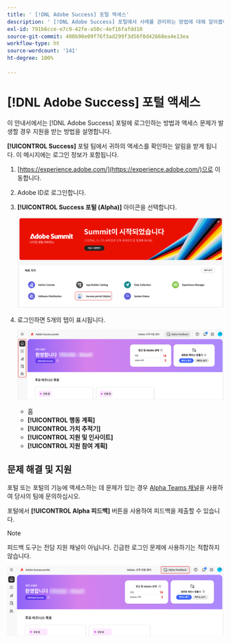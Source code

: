 ```yaml
---
title: ' [!DNL Adobe Success] 포털 액세스'
description: ' [!DNL Adobe Success] 포털에서 사례를 관리하는 방법에 대해 알아봅니다.'
exl-id: 791b6cce-e7c9-42fe-a50c-4ef16fafdd10
source-git-commit: 400b90e09f76f3ad299f3d56f0d42668ea4e13ea
workflow-type: ht
source-wordcount: '141'
ht-degree: 100%

---
```


# [!DNL Adobe Success] 포털 액세스

이 안내서에서는 [!DNL Adobe Success] 포털에 로그인하는 방법과 액세스 문제가 발생할 경우 지원을 받는 방법을 설명합니다.

**[!UICONTROL Success]** 포털 팀에서 귀하의 액세스를 확인하는 알림을 받게 됩니다. 이 메시지에는 로그인 정보가 포함됩니다.

1. [https://experience.adobe.com/](https://experience.adobe.com/)으로 이동합니다.
1. Adobe ID로 로그인합니다.
1. **[!UICONTROL Success 포털 (Alpha)]** 아이콘을 선택합니다.

   ![alpha-success-portal-alpha](assets/alpha-success-portal-alpha.png)



1. 로그인하면 5개의 탭이 표시됩니다.

   ![adobe-success-portal-tabs](assets/adobe-success-portal-tabs.png)


   * 홈
   * **[!UICONTROL 행동 계획]**
   * **[!UICONTROL 가치 추적기]**
   * **[!UICONTROL 지원 및 인사이트]**
   * **[!UICONTROL 지원 참여 계획]**

## 문제 해결 및 지원

포털 또는 포털의 기능에 액세스하는 데 문제가 있는 경우 [Alpha Teams 채널](https://teams.microsoft.com/l/channel/19:h-GcuAZs9uF05rervqTdx2U27ohYINuRUIfbMte9B-U1@thread.tacv2/General?groupId=02b87789-3475-47e4-94c1-0981f63ae89f&tenantId=fa7b1b5a-7b34-4387-94ae-d2c178decee1)을 사용하여 당사의 팀에 문의하십시오.   

포털에서 **[!UICONTROL Alpha 피드백]** 버튼을 사용하여 피드백을 제출할 수 있습니다.

>[!NOTE]
>
>피드백 도구는 전담 지원 채널이 아닙니다. 긴급한 로그인 문제에 사용하기는 적합하지 않습니다.

![adobe-success-portal-home](assets/adobe-success-portal-home.png)
